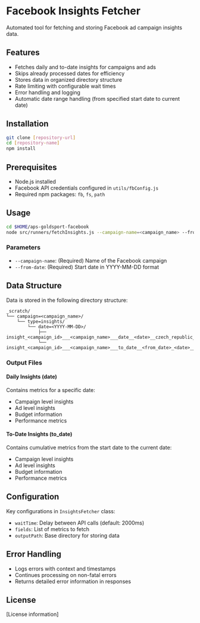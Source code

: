 # Facebook Insights Fetcher

Automated tool for fetching and storing Facebook ad campaign insights data.

## Features

- Fetches daily and to-date insights for campaigns and ads
- Skips already processed dates for efficiency
- Stores data in organized directory structure
- Rate limiting with configurable wait times
- Error handling and logging
- Automatic date range handling (from specified start date to current date)

## Installation

```bash
git clone [repository-url]
cd [repository-name]
npm install
```

## Prerequisites

- Node.js installed
- Facebook API credentials configured in `utils/fbConfig.js`
- Required npm packages: `fb`, `fs`, `path`

## Usage

```bash
cd $HOME/aps-goldsport-facebook
node src/runners/fetchInsights.js --campaign-name=<campaign_name> --from-date=<YYYY-MM-DD>
```

### Parameters

- `--campaign-name`: (Required) Name of the Facebook campaign
- `--from-date`: (Required) Start date in YYYY-MM-DD format

## Data Structure

Data is stored in the following directory structure:
```
_scratch/
└── campaign=<campaign_name>/
    └── type=insights/
        └── date=<YYYY-MM-DD>/
            ├── insight_<campaign_id>___<campaign_name>___date__<date>__czech_republic___<timestamp>.json
            └── insight_<campaign_id>___<campaign_name>___to_date__<from_date>_<date>__czech_republic___<timestamp>.json
```

### Output Files

#### Daily Insights (date)
Contains metrics for a specific date:
- Campaign level insights
- Ad level insights
- Budget information
- Performance metrics

#### To-Date Insights (to_date)
Contains cumulative metrics from the start date to the current date:
- Campaign level insights
- Ad level insights
- Budget information
- Performance metrics

## Configuration

Key configurations in `InsightsFetcher` class:
- `waitTime`: Delay between API calls (default: 2000ms)
- `fields`: List of metrics to fetch
- `outputPath`: Base directory for storing data

## Error Handling

- Logs errors with context and timestamps
- Continues processing on non-fatal errors
- Returns detailed error information in responses

## License

[License information]